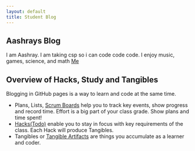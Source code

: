 ```yaml
---
layout: default
title: Student Blog
---
```



## Aashrays Blog 
I am Aashray. I am taking csp so i can code code code. I enjoy music, games, science, and math
[Me](https://ca.slack-edge.com/TUDAF53UJ-U05MQST6J5V-5c6a070c7457-192)

## Overview of Hacks, Study and Tangibles
Blogging in GitHub pages is a way to learn and code at the same time. 

- Plans, Lists, [Scrum Boards](https://clickup.com/blog/scrum-board/) help you to track key events, show progress and record time.  Effort is a big part of your class grade.  Show plans and time spent!
- [Hacks(Todo)](https://levelup.gitconnected.com/six-ultimate-daily-hacks-for-every-programmer-60f5f10feae) enable you to stay in focus with key requirements of the class.  Each Hack will produce Tangibles.
- Tangibles or [Tangible Artifacts](https://en.wikipedia.org/wiki/Artifact_(software_development)) are things you accumulate as a learner and coder. 
